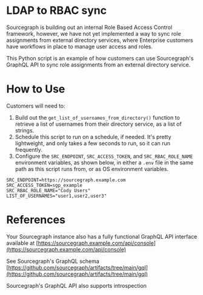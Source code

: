 # LDAP to RBAC sync

Sourcegraph is building out an internal Role Based Access Control framework, however, we have not yet implemented a way to sync role assignments from external directory services, where Enterprise customers have workflows in place to manage user access and roles.

This Python script is an example of how customers can use Sourcegraph's GraphQL API to sync role assignments from an
external directory service.

# How to Use

Customers will need to:

1. Build out the `get_list_of_usernames_from_directory()` function to retrieve a list of usernames from their directory service, as a list of strings.
2. Schedule this script to run on a schedule, if needed. It's pretty lightweight, and only takes a few seconds to run, so it can run frequently.
3. Configure the `SRC_ENDPOINT`, `SRC_ACCESS_TOKEN`, and `SRC_RBAC_ROLE_NAME` environment variables, as shown below, in either a `.env` file in the same path as this script runs from, or as OS environment variables.

```env
SRC_ENDPOINT=https://sourcegraph.example.com
SRC_ACCESS_TOKEN=sgp_example
SRC_RBAC_ROLE_NAME="Cody Users"
LIST_OF_USERNAMES="user1,user2,user3"
```

# References

Your Sourcegraph instance also has a fully functional GraphQL API interface available at [https://sourcegraph.example.com/api/console](https://sourcegraph.example.com/api/console)

See Sourcegraph's GraphQL schema [https://github.com/sourcegraph/artifacts/tree/main/gql](https://github.com/sourcegraph/artifacts/tree/main/gql)

Sourcegraph's GraphQL API also supports introspection
